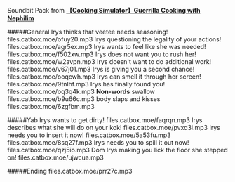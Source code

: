 Soundbit Pack from [**【Cooking Simulator】Guerrilla Cooking with Nephilim**](https://www.youtube.com/watch?v=8inDhBBmUBM)

#####General
Irys thinks that veetee needs seasoning!
files.catbox.moe/ofuy20.mp3
Irys questioning the legality of your actions!
files.catbox.moe/agr5ex.mp3
Irys wants to feel like she was needed!
files.catbox.moe/f502xw.mp3
Irys does not want you to rush her!
files.catbox.moe/w2avpn.mp3
Irys doesn't want to do additional work!
files.catbox.moe/v67j01.mp3
Irys is giving you a second chance!
files.catbox.moe/ooqcwh.mp3
Irys can smell it through her screen!
files.catbox.moe/9tnlhf.mp3
Irys has finally found you!
files.catbox.moe/oq3q4k.mp3
**Non-words**
swallow
files.catbox.moe/b9u66c.mp3
body slaps and kisses
files.catbox.moe/6zgfbm.mp3


#####Yab
Irys wants to get dirty!
files.catbox.moe/faqrqn.mp3
Irys describes what she will do on your kok!
files.catbox.moe/pvxd3i.mp3
Irys needs you to insert it now!
files.catbox.moe/5a53fu.mp3
files.catbox.moe/8sq27f.mp3
Irys needs you to spill it out now!
files.catbox.moe/qzj5io.mp3
Dom Irys making you lick the floor she stepped on!
files.catbox.moe/ujwcua.mp3


#####Ending
files.catbox.moe/prr27c.mp3